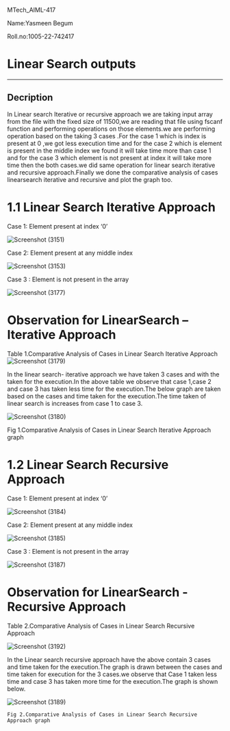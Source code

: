 MTech_AIML-417

Name:Yasmeen Begum

Roll.no:1005-22-742417

# Linear Search outputs
-----------
Decription 
----------
In Linear search Iterative or recursive approach we are taking input array from the file with the fixed size of 11500,we are reading that file using fscanf function and performing operations on those elements.we are performing operation based on the taking 3 cases .For the case 1 which is index is present  at 0 ,we got less execution time and for the case 2  which is element is present in the middle index we found it will take time more than case 1 and for the case 3 which element is not present at index it will take more time then the both cases.we did same operation for linear search iterative and recursive approach.Finally we done the comparative analysis of cases linearsearch iterative and recursive and plot the graph too.

# 1.1 Linear Search Iterative Approach

Case 1: Element present at index ‘0’

![Screenshot (3151)](https://user-images.githubusercontent.com/91931504/208166395-dd036ee9-521f-4dd0-b3ab-460174e0b13b.png)

Case 2: Element present at any middle index

![Screenshot (3153)](https://user-images.githubusercontent.com/91931504/208166412-7fe22498-44cc-4b02-8d03-ea7714b69350.png)

Case 3 : Element is not present in the array

![Screenshot (3177)](https://user-images.githubusercontent.com/91931504/208166420-85f5e736-6edb-4b2e-9a51-70a3b4bf4ad3.png)

# Observation for LinearSearch –Iterative Approach

  Table 1.Comparative Analysis of Cases in Linear Search Iterative Approach
![Screenshot (3179)](https://user-images.githubusercontent.com/91931504/208167106-7055bdce-a5d2-4b7d-a1fc-4367955e9f77.png)

In the linear search- iterative approach we have taken 3 cases and with the taken for the execution.In the above table we observe that case 1,case 2 and case 3 has taken less time for the execution.The below graph are taken based on the cases and time taken for the execution.The time taken of linear search is increases from case 1 to case 3.

![Screenshot (3180)](https://user-images.githubusercontent.com/91931504/208167115-faf0bf00-13b9-4bb0-97e6-319fbd1165a3.png)

   Fig 1.Comparative Analysis of Cases in Linear Search Iterative Approach graph
   

# 1.2 Linear Search Recursive Approach


Case 1: Element present at index ‘0’

![Screenshot (3184)](https://user-images.githubusercontent.com/91931504/208297474-6c7500f2-ac5a-4590-ac1d-bae274a5efd3.png)

Case 2: Element present at any middle index

![Screenshot (3185)](https://user-images.githubusercontent.com/91931504/208297481-b84dbbf9-d719-463e-9f7d-be646095238e.png)

Case 3 : Element is not present in the array

![Screenshot (3187)](https://user-images.githubusercontent.com/91931504/208297485-ed54fbc3-7eea-4af6-bdbb-93c77c9df713.png)

# Observation for LinearSearch - Recursive Approach

 Table 2.Comparative Analysis of Cases in Linear Search Recursive Approach
 
![Screenshot (3192)](https://user-images.githubusercontent.com/91931504/208297738-4278add5-3d07-4435-832a-97c9b54e7bf3.png)

In the Linear search recursive approach have the above contain 3 cases and time taken for the execution.The graph is drawn between the cases and time taken for execution for the 3 cases.we observe that Case 1 taken less time and case 3 has taken more time for the execution.The graph is shown below.

![Screenshot (3189)](https://user-images.githubusercontent.com/91931504/208297487-71e01175-90b9-4ec5-b09b-ac2da69b8a23.png)
    
    Fig 2.Comparative Analysis of Cases in Linear Search Recursive Approach graph

